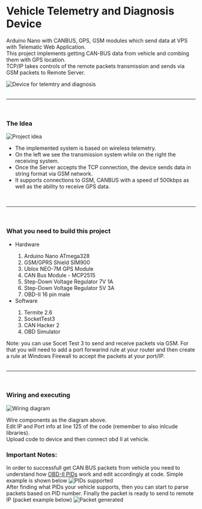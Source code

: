 <div>
<h1>Vehicle Telemetry and Diagnosis Device</h1>
<p>Arduino Nano with CANBUS, GPS, GSM modules which send data at VPS with Telematic Web Application.<br>This project implements getting CAN-BUS data from vehicle and combing them with GPS location.<br>TCP/IP takes controls of the remote packets transmission and sends via GSM packets to Remote Server.</p>
<img src="https://apaliampelos.me/assets/images/github/device.jpg" alt="Device for telemtry and diagnosis"/>
</div>
<br><hr><br>

<div>
<h3>The Idea</h3>
<img src="https://apaliampelos.me/assets/images/github/vehicle-telemetry-and-diagnosis-device/idea.jpg" alt="Project idea"/>
<p>
<ul>
<li>The implemented system is based on wireless telemetry.</li>
<li>On the left we see the transmission system while on the right the receiving system.</li>
<li>Once the Server accepts the TCP connection, the device sends data in string format via GSM network.</li>
<li>It supports connections to GSM, CANBUS with a speed of 500kbps as well as the ability to receive GPS data.</li>
</ul></p>
</div>
<br><hr><br>

<div>
<h3>What you need to build this project</h3>
<p>

<ul>
  <li>Hardware</li>
    <ol type="1">
    <li>Arduino Nano ATmega328</li>
    <li>GSM/GPRS Shield SIM900</li>
    <li>Ublox NEO-7M GPS Module </li>
    <li>CAN Bus Module - MCP2515</li>
    <li>Step-Down Voltage Regulator 7V 1A</li>
    <li>Step-Down Voltage Regulator 5V 3A</li> 
    <li>OBD-II 16 pin male</li>
    </ol>
  <li>Software</li>
  <ol type="1">
  <li>Termite 2.6</li>
  <li>SocketTest3</li>
  <li>CAN Hacker 2</li>
  <li>OBD Simulator</li>
  </ol>
</ul>
Note: you can use Socet Test 3 to send and receive packets via GSM. For that you will need to add a port forwarind rule at your router and then create a rule at Windows Firewall to accept the packets at your port/IP.
</div>
<br><hr><br>

<div>
<h3>Wiring and executing</h3>
<img src="https://apaliampelos.me/assets/images/github/vehicle-telemetry-and-diagnosis-device/wiring.jpg" alt="Wiring diagram"/>
<p>
Wire components as the diagram above.<br>
Edit IP and Port info at line 125 of the code (remember to also inlcude libraries).<br>
Upload code to device and then connect obd II at vehicle.<br>
</p>

<h3>Important Notes:</h3>
In order to successfull get CAN BUS packets from vehicle you need to understand how <a href="https://en.wikipedia.org/wiki/OBD-II_PIDs" target="_blank">OBD-II PIDs</a> work and edit accordingly at code.
Simple example is shown below 
<img src="https://apaliampelos.me/assets/images/github/vehicle-telemetry-and-diagnosis-device/pids_supported.jpg" alt="PIDs supported"/>
<br>
After finding what PIDs your vehicle supports, then you can start to parse packets based on PID number.
Finally the packet is ready to send to remote IP (packet example below)
<img src="https://apaliampelos.me/assets/images/github/vehicle-telemetry-and-diagnosis-device/string_generated.jpg" alt="Packet generated"/>

</div>
